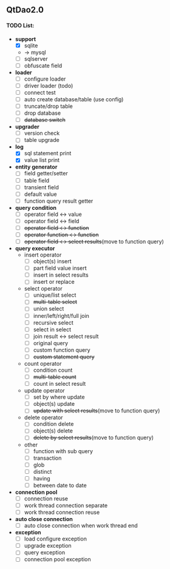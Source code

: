 ## QtDao2.0
#### TODO List:
- **support**
  - [x] sqlite
  - -> mysql
  - [ ] sqlserver
  - [ ] obfuscate field

- **loader**
  - [ ] configure loader
  - [ ] driver loader (todo)
  - [ ] connect test
  - [ ] auto create database/table (use config)
  - [ ] truncate/drop table
  - [ ] drop database
  - [ ] ~~database switch~~
- **upgrader**
  - [ ] version check
  - [ ] table upgrade
- **log**
  - [x] sql statement print 
  - [x] value list print
- **entity generator**
  - [ ] field getter/setter
  - [ ] table field
  - [ ] transient field
  - [ ] default value
  - [ ] function query result getter
- **query condition**
  - [ ] operator field <-> value
  - [ ] operator field <-> field
  - [ ] ~~operator field <-> function~~
  - [ ] ~~operator function <-> function~~
  - [ ] ~~operator field <-> select results~~(move to function query)
- **query executor**
  - insert operator
    - [ ] object(s) insert
    - [ ] part field value insert
    - [ ] insert in select results
    - [ ] insert or replace
  - select operator
    - [ ] unique/list select
    - [ ] ~~multi-table select~~
    - [ ] union select
    - [ ] inner/left/right/full join
    - [ ] recursive select
    - [ ] select in select
    - [ ] join result <-> select result 
    - [ ] original query
    - [ ] custom function query
    - [ ] ~~custom statement query~~
  - count operator
    - [ ] condition count
    - [ ] ~~multi-table count~~
    - [ ] count in select result
  - update operator
    - [ ] set by where update
    - [ ] object(s) update
    - [ ] ~~update with select results~~(move to function query)
  - delete operator
    - [ ] condition delete
    - [ ] object(s) delete
    - [ ] ~~delete by select results~~(move to function query)
  - other
    - [ ] function with sub query
    - [ ] transaction
    - [ ] glob
    - [ ] distinct
    - [ ] having
    - [ ] between date to date
- **connection pool**
  - [ ] connection reuse
  - [ ] work thread connection separate
  - [ ] work thread connection reuse
- **auto close connection**
  - [ ] auto close connection when work thread end
- **exception**
  - [ ] load configure exception
  - [ ] upgrade exception
  - [ ] query exception
  - [ ] connection pool exception
